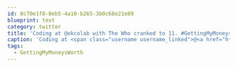 ```yaml
---
id: 8c70e1f8-8eb5-4a10-b265-3b0c68e21e89
blueprint: text
category: twitter
title: 'Coding at @okcolab with The Who cranked to 11. #GettingMyMoneysWorth'
caption: 'Coding at <span class="username username_linked">@<a href="https://twitter.com/okcolab" title="Okanagan coLab">okcolab</a></span> with The Who cranked to 11. <span class="hashtag hashtag_local">#<a href="http://tweettemp.darylchymko.ca/?tag=gettingmymoneysworth">GettingMyMoneysWorth</a>'
tags:
  - GettingMyMoneysWorth
---
```

